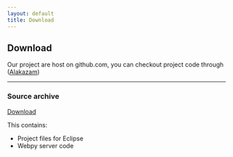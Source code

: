 ```yaml
---
layout: default
title: Download
---
```


## Download


Our project are host on github.com, you can checkout project code through ([Alakazam](https://github.com/quake0day/Alakazam))


---
### Source archive

<a class="download" href="https://github.com/quake0day/Alakazam/archive/master.zip" title="Download Source (ZIP)">Download</a>

This contains:

- Project files for Eclipse
- Webpy server code

